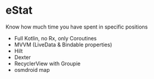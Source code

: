 # eStat
Know how much time you have spent in specific positions

- Full Kotlin, no Rx, only Coroutines
- MVVM (LiveData & Bindable properties)
- Hilt
- Dexter
- RecyclerView with Groupie
- osmdroid map
